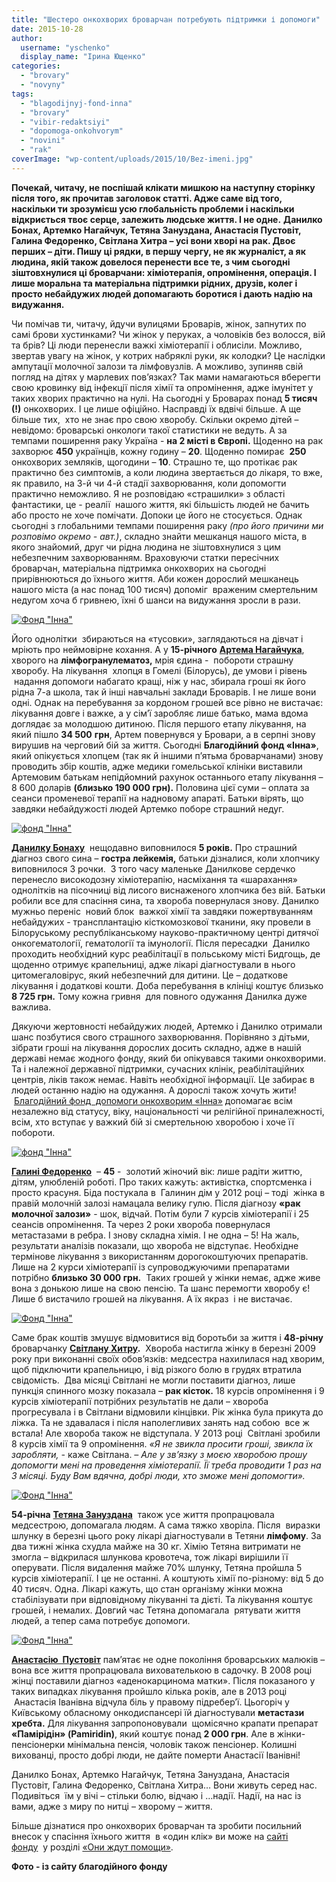 ```yaml
---
title: "Шестеро онкохворих броварчан потребують підтримки і допомоги"
date: 2015-10-28
author: 
  username: "yschenko"
  display_name: "Ірина Ющенко"
categories: 
  - "brovary"
  - "novyny"
tags: 
  - "blagodijnyj-fond-inna"
  - "brovary"
  - "vibir-redaktsiyi"
  - "dopomoga-onkohvorym"
  - "novini"
  - "rak"
coverImage: "wp-content/uploads/2015/10/Bez-imeni.jpg"
---
```


**Почекай, читачу, не поспішай клікати мишкою на наступну сторінку після того, як прочитав заголовок статті. Адже саме від того, наскільки ти зрозумієш усю глобальність проблеми і наскільки відкриється твоє серце, залежить людське життя. І не одне.** **Данилко Бонах, Артемко Нагайчук, Тетяна Зануздана, Анастасія Пустовіт, Галина Федоренко, Світлана Хитра – усі вони хворі на рак. Двоє перших – діти. Пишу ці рядки, в першу чергу, не як журналіст, а як людина, якій також довелося перенести все те, з чим сьогодні зіштовхнулися ці броварчани: хіміотерапія, опромінення, операція. І лише моральна та матеріальна підтримки рідних, друзів, колег і просто небайдужих людей допомагають боротися і дають надію на видужання.**

Чи помічав ти, читачу, йдучи вулицями Броварів, жінок, запнутих по самі брови хустинками? Чи жінок у перуках, а чоловіків без волосся, вій та брів? Ці люди перенесли важкі хіміотерапії і облисіли. Можливо, звертав увагу на жінок, у котрих набряклі руки, як колодки? Це наслідки ампутації молочної залози та лімфовузлів. А можливо, зупиняв свій погляд на дітях у марлевих пов’язках? Так мами намагаються вберегти свою кровинку від інфекції після хімії та опромінення, адже імунітет у таких хворих практично на нулі. На сьогодні у Броварах понад **5 тисяч (!)** онкохворих. І це лише офіційно. Насправді їх вдвічі більше. А ще більше тих,  хто не знає про свою хворобу. Скільки окремо дітей – невідомо: броварські онкологи такої статистики не ведуть. А за темпами поширення раку Україна - **на 2 місті в Європі.** Щоденно на рак захворює **450** українців, кожну годину – **20**. Щоденно помирає  **250** онкохворих земляків, щогодини – **10**. Страшно те, що протікає рак практично без симптомів, а коли людина звертається до лікаря, то вже, як правило, на 3-й чи 4-й стадії захворювання, коли допомогти практично неможливо. Я не розповідаю «страшилки» з області фантастики, це - реалії  нашого життя, які більшість людей не бачить або просто не хоче помічати. Допоки це його не стосується. Однак сьогодні з глобальними темпами поширення раку _(про його причини ми розповімо окремо - авт.)_, складно знайти мешканця нашого міста, в якого знайомий, друг чи рідна людина не зіштовхнулися з цим небезпечним захворюванням. Враховуючи статки пересічних броварчан, матеріальна підтримка онкохворих на сьогодні прирівнюються до їхнього життя. Аби кожен дорослий мешканець нашого міста (а нас понад 100 тисяч) допоміг  враженим смертельним недугом хоча б гривнею, їхні б шанси на видужання зросли в рази.

[![Фонд "Інна"](https://mpz.brovary.org/wp-content/uploads/2015/10/artem.jpg)](https://mpz.brovary.org/wp-content/uploads/2015/10/artem.jpg)

Його однолітки  збираються на «тусовки», заглядаються на дівчат і мріють про неймовірне кохання. А у **15-річного** **[Артема Нагайчука](https://fond-inna.org/novosti/262-nagaychuk-artem-aleksandrovich-2405-2000-gr.html)**, хворого на **лімфогранулематоз,** мрія єдина -  побороти страшну хворобу. На лікування  хлопця в Гомелі (Білорусь), де умови і рівень  надання допомоги набагато кращі, ніж у нас, збирала гроші як його рідна 7-а школа, так й інші навчальні заклади Броварів. І не лише вони одні. Однак на перебування за кордоном грошей все рівно не вистачає: лікування довге і важке, а у сім’ї заробляє лише батько, мама вдома доглядає за молодшою дитиною. Після першого етапу лікування, на який пішло **34 500** **грн**, Артем повернувся у Бровари, а в серпні знову вирушив на черговий бій за життя. Сьогодні **Благодійний фонд «Інна»**, який опікується хлопцем (так як й іншими п’ятьма броварчанами) знову проводить збір коштів, адже медики гомельської клініки виставили  Артемовим батькам непідйомний рахунок останнього етапу лікування – 8 600 доларів **(близько 190 000 грн).** Половина цієї суми – оплата за сеанси променевої терапії на надновому апараті. Батьки вірять, що завдяки небайдужості людей Артемко поборе страшний недуг.

[![фонд "Інна"](https://mpz.brovary.org/wp-content/uploads/2015/10/1429295072_danya.jpg)](https://mpz.brovary.org/wp-content/uploads/2015/10/1429295072_danya.jpg)

[**Данилку Бонаху**](https://fond-inna.org/novosti/259-bonah-danila-andreevich-04102010-gr.html)  нещодавно виповнилося **5 років.** Про страшний діагноз свого сина – **гостра лейкемія,** батьки дізналися, коли хлопчику виповнилося 3 рочки.  З того часу маленьке Данилкове сердечко  перенесло високодозну хіміотерапію, насміхання та «шарахання» однолітків на пісочниці від лисого виснаженого хлопчика без вій. Батьки робили все для спасіння сина, та хвороба повернулася знову. Данилко мужньо переніс  новий блок  важкої хімії та завдяки пожертвуванням небайдужих - трансплантацію кісткомозкової тканини, яку провели в Білоруському республіканському науково-практичному центрі дитячої онкогематології, гематології та імунології. Після пересадки  Данилко проходить необхідний курс реабілітації в польському місті Бидгощь, де щоденно отримує крапельниці, адже лікарі діагностували в нього цитомегаловірус, який небезпечний для дитини. Це – додаткове лікування і додаткові кошти. Доба перебування в клініці коштує близько **8 725 грн.** Тому кожна гривня  для повного одужання Данилка дуже важлива.

Дякуючи жертовності небайдужих людей, Артемко і Данилко отримали шанс позбутися свого страшного захворювання. Порівняно з дітьми, зібрати гроші на лікування дорослих досить складно, адже в нашій державі немає жодного фонду, який би опікувався такими онкохворими. Та і належної державної підтримки, сучасних клінік, реабілітаційних центрів, ліків також немає. Навіть необхідної інформації. Це забирає в людей останню надію на одужання. А дорослі також хочуть жити!  [Благодійний фонд  допомоги онкохворим «Інна»](https://mpz.brovary.org/brovarskyj-blagodijnyj-fond-inna-dopomagaye-onkohvorym-borotys-zi-smertelnoyu-nedugoyu) допомагає всім незалежно від статусу, віку, національності чи релігійної приналежності, всім, хто вступає у важкий бій зі смертельною хворобою і хоче її побороти.

[![фонд "Інна"](https://mpz.brovary.org/wp-content/uploads/2015/10/galina-e1445587096947.jpg)](https://mpz.brovary.org/wp-content/uploads/2015/10/galina-e1445587096947.jpg)

[**Галині Федоренко**](https://fond-inna.org/novosti/275-fedorenko-galina-ivanovna-27101970-gr.html)  – **45** -  золотий жіночий вік: лише радіти життю, дітям, улюбленій роботі. Про таких кажуть: активістка, спортсменка і просто красуня. Біда постукала в  Галинин дім у 2012 році – тоді  жінка в правій молочній залозі намацала велику гулю. Після діагнозу **«рак молочної залози»** - шок, відчай. Потім були 7 курсів хіміотерапії і 25 сеансів опромінення. Та через 2 роки хвороба повернулася метастазами в ребра. І знову складна хімія. І не одна – 5! На жаль, результати аналізів показали, що хвороба не відступає. Необхідне термінове лікування з використанням дорогокоштуючих препаратів.  Лише на 2 курси хіміотерапії із супроводжуючими препаратами потрібно **близько 30 000 грн.**  Таких грошей у жінки немає, адже живе вона з донькою лише на свою пенсію. Та шанс перемогти хворобу є! Лише б вистачило грошей на лікування. А їх якраз  і не вистачає.

[![Фонд "Інна"](https://mpz.brovary.org/wp-content/uploads/2015/10/1435695881_hitraya.jpg)](https://mpz.brovary.org/wp-content/uploads/2015/10/1435695881_hitraya.jpg)

Саме брак коштів змушує відмовитися від боротьби за життя і **48-річну** броварчанку **[Світлану Хитру](https://fond-inna.org/novosti/362-hitraya-svetlana-anatolevna-28051967gr.html).**  Хвороба настигла жінку в березні 2009 року при виконанні своїх обов’язків: медсестра нахилилася над хворим, щоб підключити крапельницю, і від різкого болю в грудях втратила свідомість.  Два місяці Світлані не могли поставити діагноз, лише пункція спинного мозку показала – **рак кісток.** 18 курсів опромінення і 9 курсів хіміотерапії потрібних результатів не дали – хвороба прогресувала і в Світлани відмовили кінцівки. Рік жінка була прикута до ліжка. Та не здавалася і після наполегливих занять над собою  все ж встала! Але хвороба також не відступала. У 2013 році  Світлані зробили 8 курсів хімії та 9 опромінення. _«Я не звикла просити гроші, звикла їх заробляти, -_ каже Світлана. _– Але у зв’язку з моєю хворобою прошу допомогти мені на проведення хіміотерапії. Її треба проводити 1 раз на 3 місяці. Буду Вам вдячна, добрі люди, хто зможе мені допомогти»._

[![Фонд "Інна"](https://mpz.brovary.org/wp-content/uploads/2015/10/1443517677_zanuzdanaya1.jpg)](https://mpz.brovary.org/wp-content/uploads/2015/10/1443517677_zanuzdanaya1.jpg)

**54-річна** **[Тетяна Зануздана](https://fond-inna.org/novosti/457-zanuzdanaya-tatyana-leonidovna-06041961-gr.html)**  також усе життя пропрацювала медсестрою, допомагала людям. А сама тяжко хворіла. Після  виразки шлунку в березні цього року лікарі діагностували в Тетяни **лімфому**. За два тижні жінка схудла майже на 30 кг. Хімію Тетяна витримати не змогла – відкрилася шлункова кровотеча, тож лікарі вирішили її оперувати. Після видалення майже 70% шлунку, Тетяна пройшла 5 курсів хіміотерапії. І це не останні. А коштують хімії по-різному: від 5 до 40 тисяч. Одна. Лікарі кажуть, що стан організму жінки можна стабілізувати при відповідному лікуванні та дієті. Та лікування коштує грошей, і немалих. Довгий час Тетяна допомагала  рятувати життя людей, а тепер сама потребує допомоги.

[![Фонд "Інна"](https://mpz.brovary.org/wp-content/uploads/2015/10/1445455175_pustovit1.jpg)](https://mpz.brovary.org/wp-content/uploads/2015/10/1445455175_pustovit1.jpg)

[**Анастасію  Пустовіт**](https://fond-inna.org/novosti/476-pustovit-anastasiya-ivanovna-27011944-gr.html) пам’ятає не одне покоління броварських малюків – вона все життя пропрацювала вихователькою в садочку. В 2008 році жінці поставили діагноз «аденокарцинома матки». Після показаного у таких випадках лікування пройшло кілька років, але в 2013 році  Анастасія Іванівна відчула біль у правому підребер’ї. Цьогоріч у Київському обласному онкодиспансері їй діагностували **метастази хребта.** Для лікування запропоновували  щомісячно крапати препарат **«Памірідін» (Pamiridin)**, який коштує понад **2 000 грн**. Але в жінки-пенсіонерки мінімальна пенсія, чоловік також пенсіонер. Колишні вихованці, просто добрі люди, не дайте померти Анастасії Іванівні!

Данилко Бонах, Артемко Нагайчук, Тетяна Зануздана, Анастасія Пустовіт, Галина Федоренко, Світлана Хитра… Вони живуть серед нас. Подивіться  їм у вічі – стільки болю, відчаю і …надії. Надії, на нас із вами, адже з миру по нитці – хворому – життя.

Більше дізнатися про онкохворих броварчан та зробити посильний внесок у спасіння їхнього життя  в «один клік» ви може на [сайті фонду](https://fond-inna.org)  у розділі [«Они ждут помощи»](https://fond-inna.org/i-want-help).

**Фото - із сайту благодійного фонду**
